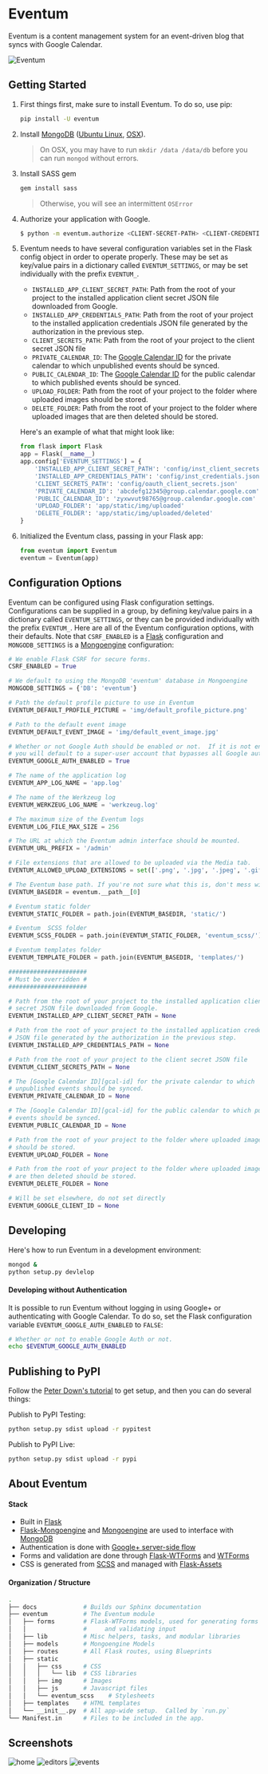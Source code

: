 # Eventum

Eventum is a content management system for an event-driven blog that syncs with Google Calendar.

![Eventum](https://adicu.com/admin/media/uploads/home.png)

## Getting Started

1. First things first, make sure to install Eventum.  To do so, use pip:

    ```bash
    pip install -U eventum
    ```

2.  Install [MongoDB][mongodb] ([Ubuntu Linux][mongodb-linux], [OSX][mongodb-osx]).

    > On OSX, you may have to run `mkdir /data /data/db` before you can run `mongod` without errors.

3.  Install SASS gem 

    ```bash
    gem install sass
    ```
    
    > Otherwise, you will see an intermittent `OSError` 

4. Authorize your application with Google.
    
    ```bash
    $ python -m eventum.authorize <CLIENT-SECRET-PATH> <CLIENT-CREDENTIALS-PATH>
    ```

5. Eventum needs to have several configuration variables set in the Flask config object in order to operate properly. These may be set as key/value pairs in a dictionary called `EVENTUM_SETTINGS`, or may be set individually with the prefix `EVENTUM_`.
    
    - `INSTALLED_APP_CLIENT_SECRET_PATH`: Path from the root of your project to the installed application client secret JSON file downloaded from Google.
    - `INSTALLED_APP_CREDENTIALS_PATH`: Path from the root of your project to the installed application credentials JSON file generated by the authorization in the previous step.
    - `CLIENT_SECRETS_PATH`: Path from the root of your project to the client secret JSON file 
    - `PRIVATE_CALENDAR_ID`: The [Google Calendar ID][gcal-id] for the private calendar to which unpublished events should be synced.
    - `PUBLIC_CALENDAR_ID`: The [Google Calendar ID][gcal-id] for the public calendar to which published events should be synced.
    - `UPLOAD_FOLDER`: Path from the root of your project to the folder where uploaded images should be stored. 
    - `DELETE_FOLDER`: Path from the root of your project to the folder where uploaded images that are then deleted should be stored.
    
    Here's an example of what that might look like:

    ```python
    from flask import Flask
    app = Flask(__name__)
    app.config['EVENTUM_SETTINGS'] = {
        'INSTALLED_APP_CLIENT_SECRET_PATH': 'config/inst_client_secrets.json'
        'INSTALLED_APP_CREDENTIALS_PATH': 'config/inst_credentials.json'
        'CLIENT_SECRETS_PATH': 'config/oauth_client_secrets.json'
        'PRIVATE_CALENDAR_ID': 'abcdefg12345@group.calendar.google.com'
        'PUBLIC_CALENDAR_ID': 'zyxwvut98765@group.calendar.google.com'
        'UPLOAD_FOLDER': 'app/static/img/uploaded'
        'DELETE_FOLDER': 'app/static/img/uploaded/deleted'
    }
    ```

6. Initialized the Eventum class, passing in your Flask app:

    ```python
    from eventum import Eventum
    eventum = Eventum(app)
    ```

## Configuration Options

Eventum can be configured using Flask configuration settings.  Configurations can be supplied in a group, by defining key/value pairs in a dictionary called `EVENTUM_SETTINGS`, or they can be provided individually with the prefix `EVENTUM_`.  Here are all of the Eventum configuration options, with their defaults. Note that `CSRF_ENABLED` is a [Flask][flask] configuration and `MONGODB_SETTINGS` is a [Mongoengine][mongoengine] configuration:

```python
# We enable Flask CSRF for secure forms.
CSRF_ENABLED = True

# We default to using the MongoDB 'eventum' database in Mongoengine
MONGODB_SETTINGS = {'DB': 'eventum'}

# Path the default profile picture to use in Eventum
EVENTUM_DEFAULT_PROFILE_PICTURE = 'img/default_profile_picture.png'

# Path to the default event image
EVENTUM_DEFAULT_EVENT_IMAGE = 'img/default_event_image.jpg'

# Whether or not Google Auth should be enabled or not.  If it is not enabled,
# you will default to a super-user account that bypasses all Google auth.
EVENTUM_GOOGLE_AUTH_ENABLED = True

# The name of the application log 
EVENTUM_APP_LOG_NAME = 'app.log'

# The name of the Werkzeug log 
EVENTUM_WERKZEUG_LOG_NAME = 'werkzeug.log'

# The maximum size of the Eventum logs 
EVENTUM_LOG_FILE_MAX_SIZE = 256

# The URL at which the Eventum admin interface should be mounted.
EVENTUM_URL_PREFIX = '/admin'

# File extensions that are allowed to be uploaded via the Media tab.
EVENTUM_ALLOWED_UPLOAD_EXTENSIONS = set(['.png', '.jpg', '.jpeg', '.gif'])

# The Eventum base path. If you're not sure what this is, don't mess with it.
EVENTUM_BASEDIR = eventum.__path__[0]

# Eventum static folder
EVENTUM_STATIC_FOLDER = path.join(EVENTUM_BASEDIR, 'static/')

# Eventum  SCSS folder
EVENTUM_SCSS_FOLDER = path.join(EVENTUM_STATIC_FOLDER, 'eventum_scss/')

# Eventum templates folder
EVENTUM_TEMPLATE_FOLDER = path.join(EVENTUM_BASEDIR, 'templates/')

######################
# Must be overridden #
######################

# Path from the root of your project to the installed application client
# secret JSON file downloaded from Google.
EVENTUM_INSTALLED_APP_CLIENT_SECRET_PATH = None

# Path from the root of your project to the installed application credentials 
# JSON file generated by the authorization in the previous step.
EVENTUM_INSTALLED_APP_CREDENTIALS_PATH = None

# Path from the root of your project to the client secret JSON file 
EVENTUM_CLIENT_SECRETS_PATH = None

# The [Google Calendar ID][gcal-id] for the private calendar to which
# unpublished events should be synced.
EVENTUM_PRIVATE_CALENDAR_ID = None

# The [Google Calendar ID][gcal-id] for the public calendar to which published
# events should be synced.
EVENTUM_PUBLIC_CALENDAR_ID = None

# Path from the root of your project to the folder where uploaded images
# should be stored. 
EVENTUM_UPLOAD_FOLDER = None

# Path from the root of your project to the folder where uploaded images that
# are then deleted should be stored.
EVENTUM_DELETE_FOLDER = None

# Will be set elsewhere, do not set directly
EVENTUM_GOOGLE_CLIENT_ID = None
```

## Developing

Here's how to run Eventum in a development environment:

```bash
mongod &
python setup.py devlelop
```

#### Developing without Authentication

It is possible to run Eventum without logging in using Google+ or authenticating with Google Calendar.  To do so, set the Flask configuration variable `EVENTUM_GOOGLE_AUTH_ENABLED` to `FALSE`:

```bash
# Whether or not to enable Google Auth or not.
echo $EVENTUM_GOOGLE_AUTH_ENABLED
```

## Publishing to PyPI

Follow the [Peter Down's tutorial](http://peterdowns.com/posts/first-time-with-pypi.html) to get setup, and then you can do several things:

Publish to PyPI Testing:

```bash
python setup.py sdist upload -r pypitest
```

Publish to PyPI Live:

```bash
python setup.py sdist upload -r pypi
```

## About Eventum

#### Stack
- Built in [Flask][flask]
- [Flask-Mongoengine][flask-mongoengine] and [Mongoengine][mongoengine] are used to interface with [MongoDB][mongodb]  
- Authentication is done with [Google+ server-side flow][google-plus-server-side-flow]
- Forms and validation are done through [Flask-WTForms][flask-wtforms] and [WTForms][wtforms]
- CSS is generated from [SCSS][scss] and managed with [Flask-Assets][flask-assets]

#### Organization / Structure

```bash
.
├── docs             # Builds our Sphinx documentation
├── eventum          # The Eventum module
│   ├── forms        # Flask-WTForms models, used for generating forms in HTML
│   │                #     and validating input
│   ├── lib          # Misc helpers, tasks, and modular libraries
│   ├── models       # Mongoengine Models
│   ├── routes       # All Flask routes, using Blueprints
│   ├── static
│   │   ├── css      # CSS
│   │   │   └── lib  # CSS libraries
│   │   ├── img      # Images
│   │   ├── js       # Javascript files
│   │   └── eventum_scss    # Stylesheets
│   ├── templates    # HTML templates
│   └── __init__.py  # All app-wide setup.  Called by `run.py`
└── Manifest.in      # Files to be included in the app.
```

## Screenshots

![home](https://adicu.com/admin/media/uploads/home.png)
![editors](https://adicu.com/admin/media/uploads/editors.png)
![events](https://adicu.com/admin/media/uploads/events.png)

[flask]: http://flask.pocoo.org/
[flask-assets]: http://flask-assets.readthedocs.org/en/latest/
[flask-mongoengine]: http://flask-mongoengine.readthedocs.org/en/latest/
[flask-wtforms]: https://flask-wtf.readthedocs.org/en/latest/
[gcal-id]: http://googleappstroubleshootinghelp.blogspot.com/2012/09/how-to-find-calendar-id-of-google.html
[google-developer-console]: https://console.developers.google.com/project/apps~adicu-com/apiui/credential
[google-plus-server-side-flow]: https://developers.google.com/+/web/signin/server-side-flow
[mongodb]: https://www.mongodb.org/
[mongodb-linux]: http://docs.mongodb.org/manual/tutorial/install-mongodb-on-ubuntu/
[mongodb-osx]: http://docs.mongodb.org/manual/tutorial/install-mongodb-on-os-x/#install-mongodb-with-homebrew
[mongoengine]: http://docs.mongoengine.org/
[scss]: http://sass-lang.com/
[virtualenv]: http://virtualenv.readthedocs.org/en/latest/
[wtforms]: http://wtforms.readthedocs.org/en/latest/
